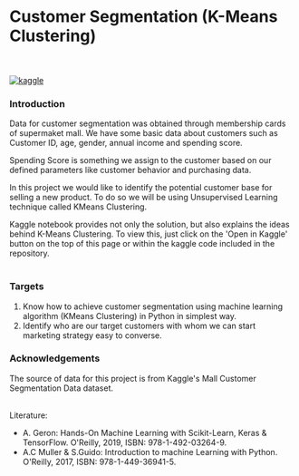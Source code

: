# Customer Segmentation (K-Means Clustering) <br><br/>

[![kaggle](https://img.shields.io/badge/_-Open_in_Kaggle-informational?style=plastic&logo=kaggle&logoColor=white&color=045bab&link=https://www.kaggle.com/code/martinab/customer-segmentation-k-means-clustering?scriptVersionId=113557619)](https://www.kaggle.com/code/martinab/customer-segmentation-k-means-clustering?scriptVersionId=113557619)

### Introduction
Data for customer segmentation was obtained through membership cards of supermaket mall. We have some basic data about customers such as Customer ID, age, gender, annual income and spending score.

Spending Score is something we assign to the customer based on our defined parameters like customer behavior and purchasing data.

In this project we would like to identify the potential customer base for selling a new product. To do so we will be using Unsupervised Learning technique called KMeans Clustering. 

Kaggle notebook provides not only the solution, but also explains the ideas behind K-Means Clustering. To view this, just click on the 'Open in Kaggle' button on the top of this page or within the kaggle code included in the repository. <br><br/>


### Targets

 1. Know how to achieve customer segmentation using machine learning algorithm (KMeans Clustering) in Python in simplest way.
 2. Identify who are our target customers with whom we can start marketing strategy easy to converse.

### Acknowledgements

The source of data for this project is from Kaggle's Mall Customer Segmentation Data dataset. <br><br/>


Literature:
 - A. Geron: Hands-On Machine Learning with Scikit-Learn, Keras & TensorFlow. O'Reilly, 2019, ISBN: 978-1-492-03264-9.
 - A.C Muller & S.Guido: Introduction to machine Learning with Python. O'Reilly, 2017, ISBN: 978-1-449-36941-5.
